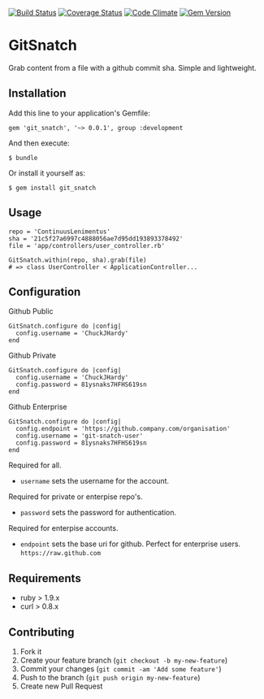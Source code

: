 [![Build Status](https://travis-ci.org/ChuckJHardy/GitSnatch.png?branch=master)](https://travis-ci.org/ChuckJHardy/GitSnatch) [![Coverage Status](https://coveralls.io/repos/ChuckJHardy/GitSnatch/badge.png)](https://coveralls.io/r/ChuckJHardy/GitSnatch) [![Code Climate](https://codeclimate.com/github/ChuckJHardy/GitSnatch.png)](https://codeclimate.com/github/ChuckJHardy/GitSnatch) [![Gem Version](https://badge.fury.io/rb/git_snatch.png)](http://badge.fury.io/rb/git_snatch)

# GitSnatch

Grab content from a file with a github commit sha. Simple and lightweight.

## Installation

Add this line to your application's Gemfile:

    gem 'git_snatch', '~> 0.0.1', group :development

And then execute:

    $ bundle

Or install it yourself as:

    $ gem install git_snatch

## Usage
    
    repo = 'ContinuusLenimentus'
    sha = '21c5f27a6997c4888056ae7d95dd193893378492'
    file = 'app/controllers/user_controller.rb'
    
    GitSnatch.within(repo, sha).grab(file)
    # => class UserController < ApplicationController...
    
## Configuration

Github Public

    GitSnatch.configure do |config|
      config.username = 'ChuckJHardy'
    end
    
Github Private

    GitSnatch.configure do |config|
      config.username = 'ChuckJHardy'
      config.password = 81ysnaks7HFHS619sn
    end
    
Github Enterprise

    GitSnatch.configure do |config|
      config.endpoint = 'https://github.company.com/organisation'
      config.username = 'git-snatch-user'
      config.password = 81ysnaks7HFHS619sn
    end

Required for all.

* `username` sets the username for the account.

Required for private or enterpise repo's.

* `password` sets the password for authentication.

Required for enterpise accounts.

* `endpoint` sets the base uri for github. Perfect for enterprise users. `https://raw.github.com`


## Requirements

* ruby > 1.9.x
* curl > 0.8.x

## Contributing

1. Fork it
2. Create your feature branch (`git checkout -b my-new-feature`)
3. Commit your changes (`git commit -am 'Add some feature'`)
4. Push to the branch (`git push origin my-new-feature`)
5. Create new Pull Request
